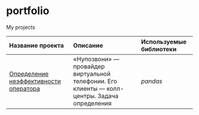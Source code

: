# portfolio
My projects

| Название проекта | Описание | Используемые библиотеки | 
| :---------------------- | :---------------------- | :---------------------- |
| [Определение неэффективности оператора](call_centers) | «Нупозвони» — провайдер виртуальной телефонии. Его клиенты — колл-центры. Задача определения | *pandas* |

